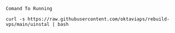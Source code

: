`Comand To Running`
```
curl -s https://raw.githubusercontent.com/oktaviaps/rebuild-vps/main/uinstal | bash
```
